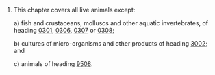 1. This chapter covers all live animals except:

    a) fish and crustaceans, molluscs and other aquatic invertebrates, of heading [0301](/headings/0301), [0306](/headings/0306), [0307](/headings/0307) or [0308](/headings/0308);

    b) cultures of micro-organisms and other products of heading [3002](/headings/3002); and

    c) animals of heading [9508](/headings/9508).
